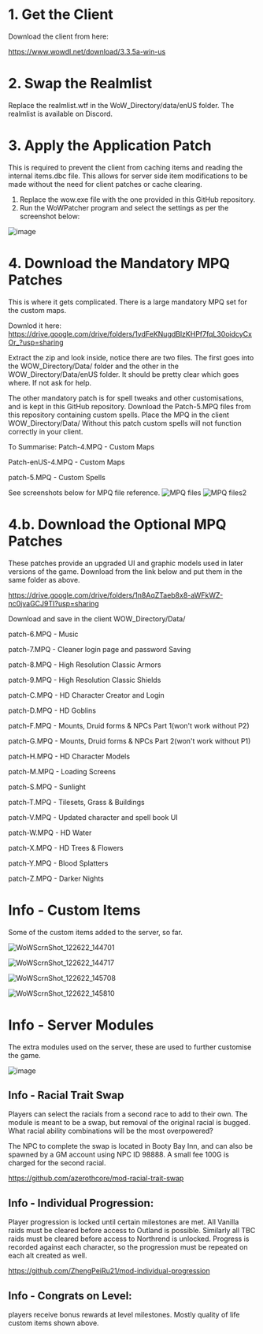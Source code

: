 # 1. Get the Client
Download the client from here:

https://www.wowdl.net/download/3.3.5a-win-us

# 2. Swap the Realmlist
Replace the realmlist.wtf in the WoW_Directory/data/enUS folder.
The realmlist is available on Discord.

# 3. Apply the Application Patch
This is required to prevent the client from caching items and reading the internal items.dbc file.
This allows for server side item modifications to be made without the need for client patches or cache clearing.

 1. Replace the wow.exe file with the one provided in this GitHub repository.
 2. Run the WoWPatcher program and select the settings as per the screenshot below:

![image](https://user-images.githubusercontent.com/5217306/206838045-e2261791-9745-47b2-9a75-43a412760d4c.png)

# 4. Download the Mandatory MPQ Patches
This is where it gets complicated. There is a large mandatory MPQ set for the custom maps. 

Downlod it here:
https://drive.google.com/drive/folders/1ydFeKNugdBlzKHPf7fqL30oidcyCxOr_?usp=sharing

Extract the zip and look inside, notice there are two files. The first goes into the WOW_Directory/Data/ folder and the other in the WOW_Directory/Data/enUS folder.
It should be pretty clear which goes where. If not ask for help.

The other mandatory patch is for spell tweaks and other customisations, and is kept in this GitHub repository.
Download the Patch-5.MPQ files from this repository containing custom spells. Place the MPQ in the client WOW_Directory/Data/
Without this patch custom spells will not function correctly in your client.

To Summarise:
Patch-4.MPQ - Custom Maps

Patch-enUS-4.MPQ - Custom Maps

patch-5.MPQ - Custom Spells

See screenshots below for MPQ file reference.
![MPQ files](https://user-images.githubusercontent.com/5217306/219009374-9360b7f4-e385-42cd-8fe8-41bfc6aa8bf6.png)
![MPQ files2](https://user-images.githubusercontent.com/5217306/219007099-52f58ebb-b1d7-4fad-82ea-d079afa12532.png)

# 4.b. Download the Optional MPQ Patches
These patches provide an upgraded UI and graphic models used in later versions of the game.
Download from the link below and put them in the same folder as above.

https://drive.google.com/drive/folders/1n8AqZTaeb8x8-aWFkWZ-nc0jvaGCJ9TI?usp=sharing

Download and save in the client WOW_Directory/Data/

patch-6.MPQ - Music

patch-7.MPQ - Cleaner login page and password Saving

patch-8.MPQ - High Resolution Classic Armors

patch-9.MPQ - High Resolution Classic Shields

patch-C.MPQ - HD Character Creator and Login

patch-D.MPQ - HD Goblins

patch-F.MPQ - Mounts, Druid forms & NPCs Part 1(won't work without P2)

patch-G.MPQ - Mounts, Druid forms & NPCs Part 2(won't work without P1)

patch-H.MPQ - HD Character Models

patch-M.MPQ - Loading Screens

patch-S.MPQ - Sunlight

patch-T.MPQ - Tilesets, Grass & Buildings

patch-V.MPQ - Updated character and spell book UI

patch-W.MPQ - HD Water

patch-X.MPQ - HD Trees & Flowers

patch-Y.MPQ - Blood Splatters

patch-Z.MPQ - Darker Nights

# Info - Custom Items

Some of the custom items added to the server, so far.

![WoWScrnShot_122622_144701](https://user-images.githubusercontent.com/5217306/209514341-fe68ff04-a423-48c0-b775-cf1564be2cc5.jpg)

![WoWScrnShot_122622_144717](https://user-images.githubusercontent.com/5217306/209514348-5aa92d3e-7aec-4353-a1a3-faa233e7cc13.jpg)

![WoWScrnShot_122622_145708](https://user-images.githubusercontent.com/5217306/209514899-4c7ed90a-8849-4a7c-938a-caaba1eeb86c.jpg)

![WoWScrnShot_122622_145810](https://user-images.githubusercontent.com/5217306/209514998-88e5485e-cbf4-418d-87ab-fa83af813605.jpg)

# Info - Server Modules

The extra modules used on the server, these are used to further customise the game.

![image](https://user-images.githubusercontent.com/5217306/209515282-0454a0f3-ff56-469e-b7f2-234f48b91406.png)

## Info - Racial Trait Swap
Players can select the racials from a second race to add to their own. The module is meant to be a swap, but removal of the original racial is bugged. What racial ability combinations will be the most overpowered?

The NPC to complete the swap is located in Booty Bay Inn, and can also be spawned by a GM account using NPC ID 98888.
A small fee 100G is charged for the second racial.

https://github.com/azerothcore/mod-racial-trait-swap

## Info - Individual Progression:
Player progression is locked until certain milestones are met. All Vanilla raids must be cleared before access to Outland is possible. Similarly all TBC raids must be cleared before access to Northrend is unlocked. Progress is recorded against each character, so the progression must be repeated on each alt created as well.

https://github.com/ZhengPeiRu21/mod-individual-progression

## Info - Congrats on Level:
players receive bonus rewards at level milestones. Mostly quality of life custom items shown above.


